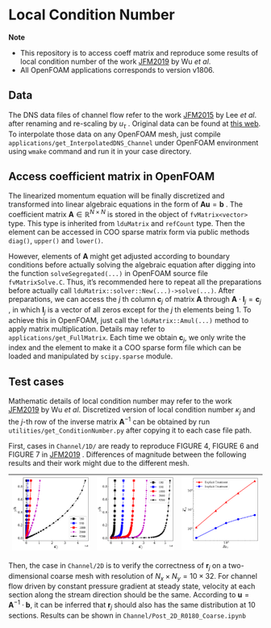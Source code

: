 # Local Condition Number

**Note**

*  This repository is to access coeff matrix and reproduce some results of local condition number of the work [JFM2019](https://www.cambridge.org/core/journals/journal-of-fluid-mechanics/article/reynoldsaveraged-navierstokes-equations-with-explicit-datadriven-reynolds-stress-closure-can-be-illconditioned/9656A61EDA46B5B1DF249ED18068DDE1) by Wu *et al*.
* All OpenFOAM applications corresponds to version v1806.

## Data

The DNS data files of channel flow refer to the work [JFM2015](https://www.cambridge.org/core/journals/journal-of-fluid-mechanics/article/direct-numerical-simulation-of-turbulent-channel-flow-up-to-mathitreittauapprox-5200/3AE84A5A48F83AF294F6CB042AF92DA8) by Lee *et al*. after renaming and re-scaling by $u_{\tau}$ . Original data can be found at [this web](https://turbulence.oden.utexas.edu/). To interpolate those data on any OpenFOAM mesh, just compile `applications/get_InterpolatedDNS_Channel` under OpenFOAM environment using `wmake` command and run it in your case directory. 



## Access coefficient matrix in OpenFOAM

The linearized momentum equation will be finally discretized and transformed into linear algebraic equations in the form of $\mathbf{A}\mathbf{u}=\mathbf{b}$ . The coefficient matrix $\mathbf{A}\in\mathbb{R}^{N\times N}$ is stored in the object of  `fvMatrix<vector>` type.  This type is inherited from `lduMatrix` and `refCount` type. Then the element can be accessed in COO sparse matrix form via public methods `diag()`, `upper()` and `lower()`. 

However, elements of $\mathbf{A}$ might get adjusted according to boundary conditions before actually solving the algebraic equation after digging into the function `solveSegregated(...)` in OpenFOAM source file `fvMatrixSolve.C`. Thus, it’s recommended here to repeat all the preparations before actually call `lduMatrix::solver::New(...)->solve(...)`. After preparations, we can access the $j$ th column $\mathbf{c}_j$ of matrix $\mathbf{A}$ through $\mathbf{A}\cdot\mathbf{I}_j = \mathbf{c}_j$ , in which $\mathbf{I}_j$ is a vector of all zeros except for the $j$ th elements being $1$. To achieve this in OpenFOAM, just call the `lduMatrix::Amul(...)` method to apply matrix multiplication. Details may refer to `applications/get_FullMatrix`. Each time we obtain $\mathbf{c}_j$, we only write the index and the element to make it a COO sparse form file which can be loaded and manipulated by `scipy.sparse` module.



## Test cases

Mathematic details of local condition number may refer to the work [JFM2019](https://www.cambridge.org/core/journals/journal-of-fluid-mechanics/article/reynoldsaveraged-navierstokes-equations-with-explicit-datadriven-reynolds-stress-closure-can-be-illconditioned/9656A61EDA46B5B1DF249ED18068DDE1) by Wu *et al*. Discretized version of local condition number $\kappa_j$ and the $j$-th row of the inverse matrix $\mathbf{A}^{-1}$ can be obtained by run `utilities/get_ConditionNumber.py` after copying it to each case file path.  

First, cases in `Channel/1D/` are ready to reproduce FIGURE 4, FIGURE 6 and FIGURE 7 in [JFM2019](https://www.cambridge.org/core/journals/journal-of-fluid-mechanics/article/reynoldsaveraged-navierstokes-equations-with-explicit-datadriven-reynolds-stress-closure-can-be-illconditioned/9656A61EDA46B5B1DF249ED18068DDE1) . Differences of magnitude between the following results and their work might due to the different mesh. 

| <img src="Channel/figures/Kj_explicit.png" style="zoom: 25%;" /> | <img src="Channel/figures/Kj_implicit.png" alt="Kj_implicit" style="zoom: 25%;" /> | <img src="Channel/figures/Kj_vol_Ret.png" alt="Kj_vol_Ret" style="zoom: 25%;" /> |
| :----------------------------------------------------------: | :----------------------------------------------------------: | :----------------------------------------------------------: |

Then, the case in `Channel/2D` is to verify the correctness of $\mathbf{r}_j$ on a two-dimensional coarse mesh with resolution of $N_x \times N_y = 10 \times 32$. For channel flow driven by constant pressure gradient at steady state, velocity at each section along the stream direction should be the same. According to $\mathbf{u}=\mathbf{A}^{-1}\cdot\mathbf{b}$, it can be inferred that $\mathbf{r}_j$ should also has the same distribution at 10 sections.  Results can be shown in `Channel/Post_2D_R0180_Coarse.ipynb`


